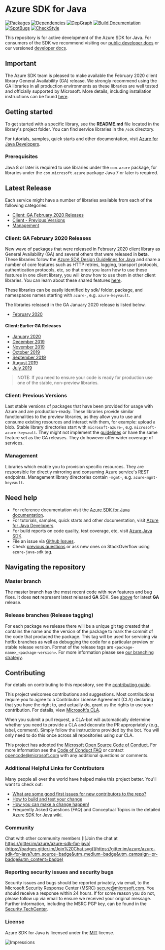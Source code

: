 # Azure SDK for Java

[![Packages](https://img.shields.io/badge/packages-latest-blue.svg)](https://azure.github.io/azure-sdk/releases/latest/java.html) [![Dependencies](https://img.shields.io/badge/dependencies-report-blue.svg)](https://azuresdkartifacts.blob.core.windows.net/azure-sdk-for-java/staging/dependencies.html) [![DepGraph](https://img.shields.io/badge/dependencies-graph-blue.svg)](https://azuresdkartifacts.blob.core.windows.net/azure-sdk-for-java/staging/InterdependencyGraph.html) [![Build Documentation](https://img.shields.io/badge/documentation-published-blue.svg)](https://azuresdkartifacts.blob.core.windows.net/azure-sdk-for-java/index.html) [![SpotBugs](https://img.shields.io/badge/SpotBugs-Clean-success.svg)](https://azuresdkartifacts.blob.core.windows.net/azure-sdk-for-java/staging/spotbugsXml.html) [![CheckStyle](https://img.shields.io/badge/CheckStyle-Clean-success.svg)](https://azuresdkartifacts.blob.core.windows.net/azure-sdk-for-java/staging/checkstyle-aggregate.html)

This repository is for active development of the Azure SDK for Java. For consumers of the SDK we recommend visiting our [public developer docs](https://docs.microsoft.com/en-us/java/azure/) or our versioned [developer docs](https://azure.github.io/azure-sdk-for-java).

## Important

The Azure SDK team is pleased to make available the February 2020 client library General Availability (GA) release. We strongly recommend using the GA libraries in all production environments as these libraries are well tested and officially supported by Microsoft. More details, including installation instructions can be found [here](https://azure.github.io/azure-sdk/releases/2020-02/java.html).

## Getting started

To get started with a specific library, see the **README.md** file located in the library's project folder. You can find service libraries in the `/sdk` directory.

For tutorials, samples, quick starts and other documentation, visit [Azure for Java Developers](https://docs.microsoft.com/java/azure/).

### Prerequisites

Java 8 or later is required to use libraries under the `com.azure` package, for libraries under the `com.microsoft.azure` package Java 7 or later is required.

## Latest Release

Each service might have a number of libraries available from each of the following categories:

- [Client: GA February 2020 Releases](#Client-GA-February-2020-Releases)
- [Client - Previous Versions](#Client-Previous-Versions)
- [Management](#Management)

### Client: GA February 2020 Releases

New wave of packages that were released in February 2020 client library as General Availability (GA) and several others that were released in **beta**. These libraries follow the [Azure SDK Design Guidelines for Java](https://azure.github.io/azure-sdk/java/guidelines/) and share a number of core features such as HTTP retries, logging, transport protocols, authentication protocols, etc, so that once you learn how to use these features in one client library, you will know how to use them in other client libraries. You can learn about these shared features [here](https://github.com/Azure/azure-sdk-for-java/blob/azure-core_1.2.0/sdk/core/azure-core/README.md).

These libraries can be easily identified by sdk/ folder, package, and namespaces names starting with `azure-`, e.g. `azure-keyvault`.

The libraries released in the GA January 2020 release is listed below.

- [February 2020](https://azure.github.io/azure-sdk/releases/2020-02/java.html)

#### Client: Earlier GA Releases

- [January 2020](https://azure.github.io/azure-sdk/releases/2020-01/java.html)
- [December 2019](https://azure.github.io/azure-sdk/releases/2019-12/java.html)
- [November 2019](https://azure.github.io/azure-sdk/releases/2019-11/java.html)
- [October 2019](https://azure.github.io/azure-sdk/releases/2019-10-11/java.html)
- [September 2019](https://azure.github.io/azure-sdk/releases/2019-09-17/java.html)
- [August 2019](https://azure.github.io/azure-sdk/releases/2019-08-06/java.html)
- [July 2019](https://azure.github.io/azure-sdk/releases/2019-07-10/java.html)

> NOTE: If you need to ensure your code is ready for production use one of the stable, non-preview libraries.

### Client: Previous Versions

Last stable versions of packages that have been provided for usage with Azure and are production-ready. These libraries provide similar functionalities to the preview libraries, as they allow you to use and consume existing resources and interact with them, for example: upload a blob. Stable library directories start with `microsoft-azure-`, e.g. `microsoft-azure-keyvault`. They might not implement the [guidelines](https://azure.github.io/azure-sdk/java_introduction.html) or have the same feature set as the GA releases. They do however offer wider coverage of services.

### Management

Libraries which enable you to provision specific resources. They are responsible for directly mirroring and consuming Azure service's REST endpoints. Management library directories contain `-mgmt-`, e.g. `azure-mgmt-keyvault`.

## Need help

- For reference documentation visit the [Azure SDK for Java documentation](http://aka.ms/java-docs).
- For tutorials, samples, quick starts and other documentation, visit [Azure for Java Developers](https://docs.microsoft.com/java/azure/).
- For build reports on code quality, test coverage, etc, visit [Azure Java SDK](https://azuresdkartifacts.blob.core.windows.net/azure-sdk-for-java/index.html).
- File an issue via [Github Issues](https://github.com/Azure/azure-sdk-for-java/issues/new/choose).
- Check [previous questions](https://stackoverflow.com/questions/tagged/azure-java-sdk) or ask new ones on StackOverflow using `azure-java-sdk` tag.

## Navigating the repository

### Master branch

The master branch has the most recent code with new features and bug fixes. It does **not** represent latest released **GA** SDK. See [above](#Client-GA-January-2020-Releases) for latest **GA** release.

### Release branches (Release tagging)

For each package we release there will be a unique git tag created that contains the name and the version of the package to mark the commit of the code that produced the package. This tag will be used for servicing via hotfix branches as well as debugging the code for a particular preview or stable release version.
Format of the release tags are `<package-name>_<package-version>`. For more information please see [our branching strategy](https://github.com/Azure/azure-sdk/blob/master/docs/policies/repobranching.md#release-tagging).

## Contributing

For details on contributing to this repository, see the [contributing guide](CONTRIBUTING.md).

This project welcomes contributions and suggestions. Most contributions require you to agree to a Contributor License Agreement (CLA) declaring that you have the right to, and actually do, grant us the rights to use your contribution. For details, view [Microsoft's CLA](https://cla.microsoft.com).

When you submit a pull request, a CLA-bot will automatically determine whether you need to provide a CLA and decorate the PR appropriately (e.g., label, comment). Simply follow the instructions provided by the bot. You will only need to do this once across all repositories using our CLA.

This project has adopted the [Microsoft Open Source Code of Conduct](https://opensource.microsoft.com/codeofconduct/). For more information see the [Code of Conduct FAQ](https://opensource.microsoft.com/codeofconduct/faq/) or contact [opencode@microsoft.com](mailto:opencode@microsoft.com) with any additional questions or comments.

### Additional Helpful Links for Contributors

Many people all over the world have helped make this project better.  You'll want to check out:

- [What are some good first issues for new contributors to the repo?](https://github.com/azure/azure-sdk-for-java/issues?q=is%3Aopen+is%3Aissue+label%3A%22up+for+grabs%22)
- [How to build and test your change](CONTRIBUTING.md#developer-guide)
- [How you can make a change happen!](CONTRIBUTING.md#pull-requests)
- Frequently Asked Questions (FAQ) and Conceptual Topics in the detailed [Azure SDK for Java wiki](https://github.com/azure/azure-sdk-for-java/wiki).

### Community

Chat with other community members [![Join the chat at https://gitter.im/azure/azure-sdk-for-java](https://badges.gitter.im/Join%20Chat.svg)](https://gitter.im/azure/azure-sdk-for-java?utm_source=badge&utm_medium=badge&utm_campaign=pr-badge&utm_content=badge)

### Reporting security issues and security bugs

Security issues and bugs should be reported privately, via email, to the Microsoft Security Response Center (MSRC) <secure@microsoft.com>. You should receive a response within 24 hours. If for some reason you do not, please follow up via email to ensure we received your original message. Further information, including the MSRC PGP key, can be found in the [Security TechCenter](https://www.microsoft.com/msrc/faqs-report-an-issue).

### License

Azure SDK for Java is licensed under the [MIT](LICENSE.txt) license.

![Impressions](https://azure-sdk-impressions.azurewebsites.net/api/impressions/azure-sdk-for-java%2FREADME.png)

